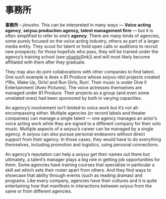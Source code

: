 # 事務所

**事務所** – _jimusho_. This can be interpreted in many ways — **Voice acting agency**, **seiyuu production agency, talent management firm** — but it is often simplified to refer to one’s **agency**. There are many kinds of agencies, some purely focused on the voice acting industry, others as part of a larger media entity. They scout for talent or hold open calls or auditions to recruit new prospects; for those hopefuls who pass, they will be trained under the agency’s training school (see [yōseijo](https://whimsicaltranslations.wordpress.com/seiyuu-subculture-term-glossary/#trainingschool)[link]) and will most likely become affiliated with them after they graduate.

They may also do joint collaborations with other companies to find talent. One such example is Avex x 81 Produce whose *seiyuu*-idol projects created i*Ris, Wake Up, Girls! and Run Girls, Run!. Their music is under Dive II Entertainment (Avex Pictures). The voice actresses themselves are managed under 81 Produce. Their projects as a group (and even some unrelated ones) had been sponsored by both in varying capacities.

An agency’s involvement isn’t limited to voice work but it’s not all-encompassing either. Multiple agencies (or record labels and theater companies) can manage a single talent — one agency manages an actor’s voice acting work while they are signed to a different company for their solo music. Multiple aspects of a *seiyuu*’s career can be managed by a single agency. A *seiyuu* can also pursue personal endeavors without direct support from their agency. In those cases, they would have to do everything themselves, including promotion and logistics, using personal connections.

An agency’s reputation can help a *seiyuu* get their names out there but ultimately, a talent’s manager plays a big role in getting job opportunities for them. Some agencies have training courses that specialize in particular a skill set which sets their roster apart from others. And they find ways to showcase that ability through events (such as reading dramas) and programs. Like every company, agencies have their cultures and it is quite entertaining how that manifests in interactions between *seiyuu* from the same or from different agencies.
